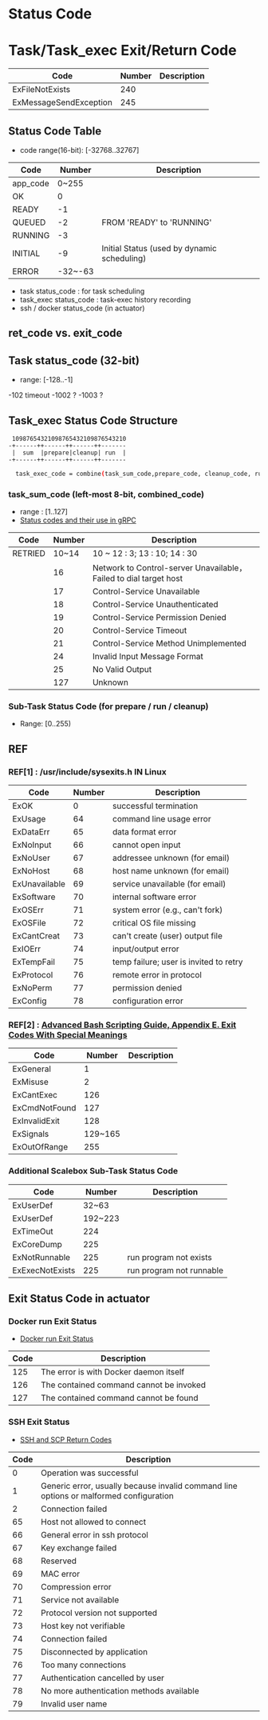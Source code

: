 # Status Code

# Task/Task_exec Exit/Return Code

| Code        | Number      | Description |
| ----------- | ----------- | ----------- |
| ExFileNotExists  |   240   |   |
| ExMessageSendException  |   245   |   |


## Status Code Table

- code range(16-bit): [-32768..32767]

| Code        | Number      | Description |
| ----------- | ----------- | ----------- |
| app_code  |   0~255   |   |
| OK  |   0   |   |
| READY  |   -1   |   |
| QUEUED |   -2   | FROM 'READY' to 'RUNNING' |
| RUNNING|   -3   |  |
| INITIAL|   -9   | Initial Status (used by dynamic scheduling) |
| ERROR|   -32~-63  |  |

- task status_code : for task scheduling
- task_exec status_code : task-exec history recording
- ssh / docker status_code (in actuator)

## ret_code vs. exit_code



## Task status_code (32-bit)
- range: [-128..-1]


-102    timeout
-1002   ?
-1003   ?



## Task_exec Status Code Structure
```
 10987654321098765432109876543210
-+------++------++------++-------
 |  sum  |prepare|cleanup| run  |
-+------++------++------++-------
```

```sh
  task_exec_code = combine(task_sum_code,prepare_code, cleanup_code, run_code)
```

### task_sum_code (left-most 8-bit, combined_code)
- range : [1..127]
- [Status codes and their use in gRPC](https://grpc.github.io/grpc/core/md_doc_statuscodes.html)

| Code        | Number      | Description |
| ----------- | ----------- | ----------- |
| RETRIED|   10~14  | 10 ~ 12 : 3; 13 : 10; 14 : 30 |
|    | 16  | Network to Control-server Unavailable，Failed to dial target host |
|    | 17  | Control-Service Unavailable |
|    | 18  | Control-Service Unauthenticated |
|    | 19  | Control-Service Permission Denied |
|    | 20  | Control-Service Timeout |
|    | 21  | Control-Service Method Unimplemented |
|    | 24  | Invalid Input Message Format |
|    | 25  | No Valid Output  |
|    | 127 | Unknown  |


### Sub-Task Status Code (for prepare / run / cleanup)
- Range: [0..255)

## REF

### REF[1] : /usr/include/sysexits.h IN Linux

| Code        | Number      | Description |
| ----------- | ----------- | ----------- |
| ExOK |    0    |  successful termination |
| ExUsage |    64     | command line usage error |
| ExDataErr |  65    | data format error |
| ExNoInput |   66      | cannot open input |
| ExNoUser |    67   | addressee unknown (for email) |
| ExNoHost |    68   | host name unknown (for email) |
| ExUnavailable |    69   | service unavailable (for email) |
| ExSoftware |     70  | internal software error |
| ExOSErr |      71 | system error (e.g., can't fork) |
| ExOSFile |     72  | critical OS file missing |
| ExCantCreat |  73     | can't create (user) output file |
| ExIOErr |     74  | input/output error |
| ExTempFail |   75    | temp failure; user is invited to retry |
| ExProtocol |   76    | remote error in protocol |
| ExNoPerm |   77    | permission denied |
| ExConfig |   78    | configuration error |

### REF[2] : [Advanced Bash Scripting Guide, Appendix E. Exit Codes With Special Meanings](https://tldp.org/LDP/abs/html/exitcodes.html)

| Code        | Number      | Description |
| ----------- | ----------- | ----------- |
| ExGeneral |     1   |   |
| ExMisuse  |     2  |  |
| ExCantExec |       126  |  |
| ExCmdNotFound |    127  |  |
| ExInvalidExit |    128  |  |
| ExSignals |     129~165  |  |
| ExOutOfRange |      255  |  |

### Additional Scalebox Sub-Task Status Code
| Code        | Number      | Description |
| ----------- | ----------- | ----------- |
| ExUserDef |   32~63  |  |
| ExUserDef |   192~223  |  |
| ExTimeOut   |   224   |  |
| ExCoreDump   |  225    |  |
| ExNotRunnable   |  225    | run program not exists |
| ExExecNotExists   |  225    | run program not runnable |

## Exit Status Code in actuator
### Docker run Exit Status
- [Docker run Exit Status](https://docs.docker.com/engine/reference/run/#exit-status)

| Code         | Description |
| -----------  | ----------- |
|  125    | The error is with Docker daemon itself |
|  126    | The contained command cannot be invoked |
|  127    | The contained command cannot be found |

### SSH Exit Status
- [SSH and SCP Return Codes](https://support.microfocus.com/kb/doc.php?id=7021696)

| Code     | Description |
| -------- | ----------- |
| 0 | Operation was successful |
| 1 | Generic error, usually because invalid command line options or malformed configuration |
| 2 | Connection failed |
| 65 | Host not allowed to connect |
| 66 | General error in ssh protocol |
| 67 | Key exchange failed |
| 68 | Reserved |
| 69 | MAC error |
| 70 | Compression error |
| 71 | Service not available |
| 72 | Protocol version not supported |
| 73 | Host key not verifiable |
| 74 | Connection failed |
| 75 | Disconnected by application |
| 76 | Too many connections |
| 77 | Authentication cancelled by user |
| 78 | No more authentication methods available |
| 79 | Invalid user name |
